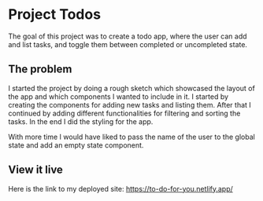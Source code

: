 # Project Todos

The goal of this project was to create a todo app, where the user can add and list tasks, and toggle them between completed or uncompleted state.

## The problem

I started the project by doing a rough sketch which showcased the layout of the app and which components I wanted to include in it. I started by creating the components for adding new tasks and listing them. After that I continued by adding different functionalities for filtering and sorting the tasks. In the end I did the styling for the app. 

With more time I would have liked to pass the name of the user to the global state and add an empty state component.

## View it live

Here is the link to my deployed site:
https://to-do-for-you.netlify.app/

